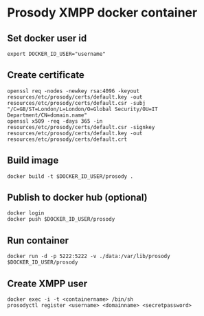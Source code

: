# Prosody XMPP docker container

## Set docker user id
    export DOCKER_ID_USER="username"

## Create certificate
    openssl req -nodes -newkey rsa:4096 -keyout resources/etc/prosody/certs/default.key -out resources/etc/prosody/certs/default.csr -subj "/C=GB/ST=London/L=London/O=Global Security/OU=IT Department/CN=domain.name"
    openssl x509 -req -days 365 -in resources/etc/prosody/certs/default.csr -signkey resources/etc/prosody/certs/default.key -out resources/etc/prosody/certs/default.crt

## Build image
    docker build -t $DOCKER_ID_USER/prosody .

## Publish to docker hub (optional)
    docker login
    docker push $DOCKER_ID_USER/prosody

## Run container 
    docker run -d -p 5222:5222 -v ./data:/var/lib/prosody $DOCKER_ID_USER/prosody

## Create XMPP user
    docker exec -i -t <containername> /bin/sh
    prosodyctl register <username> <domainname> <secretpassword>
